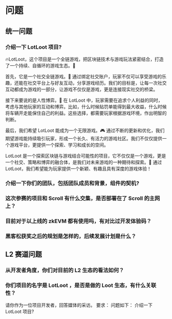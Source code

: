 # 问题

## 统一问题

### 介绍一下 LotLoot 项目?

🔥LotLoot，这个项目是一个全链游戏，把区块链技术与游戏玩法紧密结合，打造了一个持续、自循环的游戏生态。🔄

首先，它是一个社交全链游戏。🤝 通过绑定社交账户，玩家不仅可以享受游戏的乐趣，还能在社交平台上与好友互动，分享游戏经历。我们的目标是，让每一次社交互动都成为游戏的一部分，让游戏不仅仅是游戏，更是连接现实社交的桥梁。

接下来要说的是人性博弈。🧠 在 LotLoot 中，玩家需要在追求个人利益的同时，考虑与其他玩家的互动和博弈。比如，什么时候贴罚单能得到最大收益，什么时候将车辆开走能保住自己的利益。这些选择，都需要玩家根据游戏环境，作出明智的判断。

最后，我们希望 LotLoot 能成为一个无限游戏。🎮 通过不断的更新和优化，我们期望游戏能持续吸引玩家，形成一个长久、有活力的游戏社区。我们不仅仅提供一个游戏平台，更提供一个探索、学习和成长的空间。

LotLoot 是一个探索区块链与游戏结合可能性的项目，它不仅仅是一个游戏，更是一个社交、策略和博弈的融合体，是我们对未来游戏的一种期待和探索。💫 通过 LotLoot，我们希望能为玩家提供一个新颖、有趣且具有深度的游戏体验！

### 介绍一下你们的团队，包括团队成员和背景，组件的契机?

### 这次参赛的项目和 Scroll 有什么交集，是否部署在了 Scroll 的主网上？

### 目前对于以上线的 zkEVM 都有使用吗，有对比过开发体验码？

### 黑客松获奖之后的规划是怎样的，后续发展计划是什么？

## L2 赛道问题

### 从开发者角度，你们对目前的 L2 生态的看法如何？

### 你们项目的名字是 LotLoot ，是否是做的 Loot 生态，有什么关联性？

请你作为一位项目开发者，回答媒体的采访。
要求：
问题如下：
介绍一下 LotLoot 项目?
